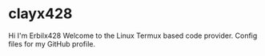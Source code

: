 # clayx428
Hi I'm Erbilx428 Welcome to the Linux Termux based code provider.
Config files for my GitHub profile.
